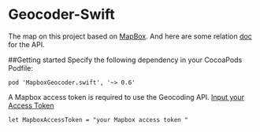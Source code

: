 # Geocoder-Swift

The map on this project based on [MapBox](https://www.mapbox.com). And here are some relation [doc](https://github.com/mapbox/MapboxGeocoder.swift#getting-started) for the API.



##Getting started
Specify the following dependency in your CocoaPods Podfile:

`pod 'MapboxGeocoder.swift', '~> 0.6'`


 A Mapbox access token is required to use the Geocoding API.
[Input your Access Token](https://www.mapbox.com/help/create-api-access-token/)

`let MapboxAccessToken = "your Mapbox access token "`

